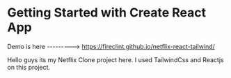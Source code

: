# Getting Started with Create React App
Demo is here ---------> https://fireclint.github.io/netflix-react-tailwind/

Hello guys its my Netflix Clone project here. I used TailwindCss and Reactjs on this project.
